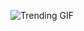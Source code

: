 ![Trending GIF](https://media0.giphy.com/media/v1.Y2lkPThiYjIxNzcybnlzajM0ODlqNXJ3NTY1NmV4M2cxYnlxdmVzYThpOGcxM3J5NWhoYyZlcD12MV9naWZzX3NlYXJjaCZjdD1n/fryY00CO4xCz4uJuDQ/giphy.gif)
